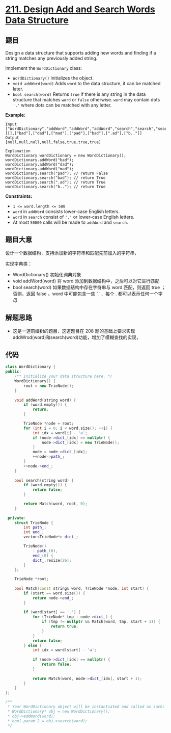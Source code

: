# [211. Design Add and Search Words Data Structure](https://leetcode.com/problems/design-add-and-search-words-data-structure/)

## 题目

Design a data structure that supports adding new words and finding if a string matches any previously added string.

Implement the `WordDictionary` class:

- `WordDictionary()` Initializes the object.
- `void addWord(word)` Adds `word` to the data structure, it can be matched later.
- `bool search(word)` Returns `true` if there is any string in the data structure that matches `word` or `false` otherwise. `word` may contain dots `'.'` where dots can be matched with any letter.

 

**Example:**

```
Input
["WordDictionary","addWord","addWord","addWord","search","search","search","search"]
[[],["bad"],["dad"],["mad"],["pad"],["bad"],[".ad"],["b.."]]
Output
[null,null,null,null,false,true,true,true]

Explanation
WordDictionary wordDictionary = new WordDictionary();
wordDictionary.addWord("bad");
wordDictionary.addWord("dad");
wordDictionary.addWord("mad");
wordDictionary.search("pad"); // return False
wordDictionary.search("bad"); // return True
wordDictionary.search(".ad"); // return True
wordDictionary.search("b.."); // return True
```

 

**Constraints:**

- `1 <= word.length <= 500`
- `word` in `addWord` consists lower-case English letters.
- `word` in `search` consist of `'.'` or lower-case English letters.
- At most `50000` calls will be made to `addWord` and `search`.

## 题目大意

设计一个数据结构，支持添加新的字符串和匹配先前加入的字符串，

实现字典类：

* WordDictionary() 初始化词典对象
* void addWord(word) 将 word 添加到数据结构中，之后可以对它进行匹配
* bool search(word) 如果数据结构中存在字符串与 word 匹配，则返回 true ；否则，返回  false 。word 中可能包含一些 '.' ，每个 . 都可以表示任何一个字母

## 解题思路

* 这是一道前缀树的题目，这道题目在 208 题的基础上要求实现 addWrod(word)和search(word)功能，增加了模糊查找的实现，

## 代码

````c++
class WordDictionary {
public:
    /** Initialize your data structure here. */
    WordDictionary() {
        root = new TrieNode();
    }
    
    void addWord(string word) {
        if (word.empty()) {
            return;
        }

        TrieNode *node = root;
        for (int i = 0; i < word.size(); ++i) {
            int idx = word[i] - 'a';
            if (node->dict_[idx] == nullptr) {
                node->dict_[idx] = new TrieNode();
            }
            node = node->dict_[idx];
            ++node->path_;
        }
        ++node->end_;
    }
    
    bool search(string word) {
        if (word.empty()) {
            return false;
        }

        return Match(word, root, 0);
    }
    
 private:
    struct TrieNode {
        int path_;
        int end_;
        vector<TrieNode*> dict_;

        TrieNode()
            : path_(0),
            end_(0) {
            dict_.resize(26);
        }
    };

    TrieNode *root;
    
    bool Match(const string& word, TrieNode *node, int start) {
        if (start == word.size()) {
            return node->end_;
        }
        
        if (word[start] == '.') {
            for (TrieNode* tmp : node->dict_) {
                if (tmp != nullptr && Match(word, tmp, start + 1)) {
                    return true;
                }
            }
            return false;
        } else {
            int idx = word[start] - 'a';
            
            if (node->dict_[idx] == nullptr) {
                return false;
            }
            
            return Match(word, node->dict_[idx], start + 1);
        }
    }
};

/**
 * Your WordDictionary object will be instantiated and called as such:
 * WordDictionary* obj = new WordDictionary();
 * obj->addWord(word);
 * bool param_2 = obj->search(word);
 */
````

